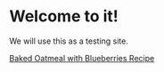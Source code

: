 # Welcome to it!

We will use this as a testing site. 

[Baked Oatmeal with Blueberries Recipe](./bakedoatmealwithblueberries.md)